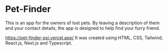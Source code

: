 # Pet-Finder
This is an app for the owners of lost pets. By leaving a description of them and your contact details, the app is designed to help find your furry friend.

https://pet-finder-psi.vercel.app/
It was created using HTML, CSS, Tailwind, React.js, Next.js and Typescript.
